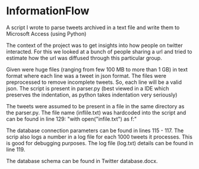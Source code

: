 # InformationFlow
A script I wrote to parse tweets archived in a text file and write them to Microsoft Access (using Python)

The context of the project was to get insights into how people on twitter interacted. For this we looked at a bunch of people sharing a url and tried to estimate how the url was diffused through this particular group. 

Given were huge files (ranging from few 100 MB to more than 1 GB) in text format where each line was a tweet in json format. The files were preprocessed to remove incomplete tweets. So, each line will be a valid json. The script is present in parser.py (best viewed in a IDE which preserves the indentation, as python takes indentation very seriously)

The tweets were assumed to be present in a file in the same directory as the parser.py. The file name (inflile.txt) was hardcoded into the script and can be found in line 129: "with open("infile.txt") as f:"

The database connection parameters can be found in lines 115 - 117. The scrip also logs a number in a log file for each 1000 tweets it processes. This is good for debugging purposes. The log file (log.txt) details can be found in line 119.

The database schema can be found in Twitter database.docx.










